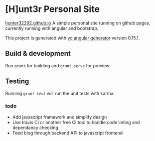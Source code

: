 # [H]unt3r Personal Site

[hunter32292.github.io](http://hunter32292.github.io/)
A simple personal site running on github pages, currently running with angular and bootstrap.

This project is generated with [yo angular generator](https://github.com/yeoman/generator-angular)
version 0.15.1.

## Build & development

Run `grunt` for building and `grunt serve` for preview.

## Testing

Running `grunt test` will run the unit tests with karma.

### todo
 - Add javascript framework and simplify design
 - Use travis CI or another free CI tool to handle code linting and dependancy checking
 - Feed blog through backend API to javascript frontend

